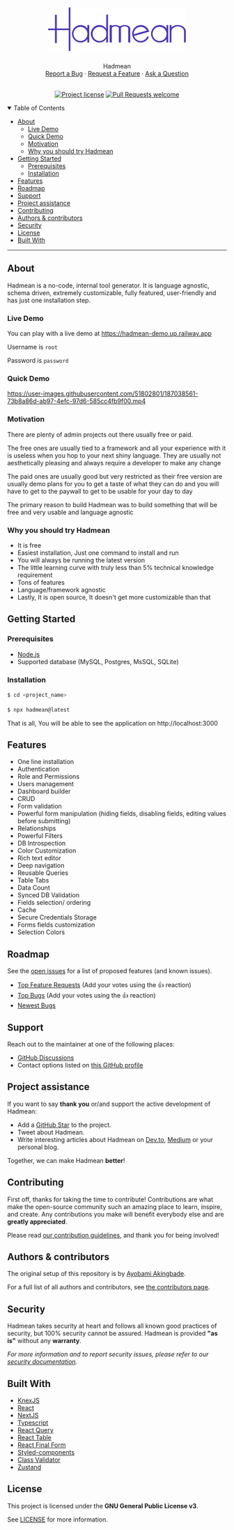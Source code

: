 <h1 align="center">
  <a href="https://github.com/hadmean/hadmean">
    <img src="./public/assets/images/full-logo-white.png" alt="Logo" height="100">
  </a>
</h1>

<div align="center">
  Hadmean
  <br />
  <a href="https://github.com/hadmean/hadmean/issues/new?assignees=&labels=bug&template=01_BUG_REPORT.md&title=bug%3A+">Report a Bug</a>
  ·
  <a href="https://github.com/hadmean/hadmean/issues/new?assignees=&labels=enhancement&template=02_FEATURE_REQUEST.md&title=feat%3A+">Request a Feature</a>
  ·
  <a href="https://github.com/hadmean/hadmean/discussions">Ask a Question</a>
</div>

<div align="center">
<br />

[![Project license](https://img.shields.io/github/license/hadmean/hadmean.svg?style=flat-square)](LICENSE)
[![Pull Requests welcome](https://img.shields.io/badge/PRs-welcome-ff69b4.svg?style=flat-square)](https://github.com/hadmean/hadmean/issues?q=is%3Aissue+is%3Aopen+label%3A%22help+wanted%22)

</div>

<details open="open">
<summary>Table of Contents</summary>

- [About](#about)
  - [Live Demo](#live-demo)
  - [Quick Demo](#quick-demo)
  - [Motivation](#motivation)
  - [Why you should try Hadmean](#why-you-should-try-hadmean)
- [Getting Started](#getting-started)
  - [Prerequisites](#prerequisites)
  - [Installation](#installation)
- [Features](#features)
- [Roadmap](#roadmap)
- [Support](#support)
- [Project assistance](#project-assistance)
- [Contributing](#contributing)
- [Authors & contributors](#authors--contributors)
- [Security](#security)
- [License](#license)
- [Built With](#acknowledgements)

</details>

---

## About
Hadmean is a no-code, internal tool generator. It is language agnostic, schema driven, extremely customizable, fully featured, user-friendly and has just one installation step.

### Live Demo
You can play with a live demo at https://hadmean-demo.up.railway.app

Username is `root`

Password is `password`

### Quick Demo

https://user-images.githubusercontent.com/51802801/187038561-73b8a86d-ab97-4efc-97d6-585cc4fb9f00.mp4


### Motivation
There are plenty of admin projects out there usually free or paid.

The free ones are usually tied to a framework and all your experience with it is useless when you hop to your next shiny language. They are usually not aesthetically pleasing and always require a developer to make any change

The paid ones are usually good but very restricted as their free version are usually demo plans for you to get a taste of what they can do and you will have to get to the paywall to get to be usable for your day to day

The primary reason to build Hadmean was to build something that will be free and very usable and language agnostic

### Why you should try Hadmean
- It is free
- Easiest installation, Just one command to install and run
- You will always be running the latest version
- The little learning curve with truly less than 5% technical knowledge requirement
- Tons of features
- Language/framework agnostic
- Lastly, It is open source, It doesn't get more customizable than that

## Getting Started

### Prerequisites
 - [Node.js](https://nodejs.org/en/download/)
 - Supported database (MySQL, Postgres, MsSQL, SQLite)

### Installation

```bash
$ cd <project_name>

$ npx hadmean@latest
```

That is all, You will be able to see the application on http://localhost:3000


## Features
 - One line installation 
 - Authentication
 - Role and Permissions
 - Users management
 - Dashboard builder 
 - CRUD
 - Form validation
 - Powerful form manipulation (hiding fields, disabling fields, editing values before submitting)
 - Relationships
 - Powerful Filters
 - DB Introspection
 - Color Customization
 - Rich text editor
 - Deep navigation
 - Reusable Queries
 - Table Tabs
 - Data Count
 - Synced DB Validation
 - Fields selection/ ordering
 - Cache
 - Secure Credentials Storage
 - Forms fields customization
 - Selection Colors


## Roadmap

See the [open issues](https://github.com/hadmean/hadmean/issues) for a list of proposed features (and known issues).

- [Top Feature Requests](https://github.com/hadmean/hadmean/issues?q=label%3Aenhancement+is%3Aopen+sort%3Areactions-%2B1-desc) (Add your votes using the 👍 reaction)
- [Top Bugs](https://github.com/hadmean/hadmean/issues?q=is%3Aissue+is%3Aopen+label%3Abug+sort%3Areactions-%2B1-desc) (Add your votes using the 👍 reaction)
- [Newest Bugs](https://github.com/hadmean/hadmean/issues?q=is%3Aopen+is%3Aissue+label%3Abug)

## Support

Reach out to the maintainer at one of the following places:
- [GitHub Discussions](https://github.com/hadmean/hadmean/discussions)
- Contact options listed on [this GitHub profile](https://github.com/thrownullexception)

## Project assistance

If you want to say **thank you** or/and support the active development of Hadmean:

- Add a [GitHub Star](https://github.com/hadmean/hadmean) to the project.
- Tweet about Hadmean.
- Write interesting articles about Hadmean on [Dev.to](https://dev.to/), [Medium](https://medium.com/) or your personal blog.

Together, we can make Hadmean **better**!

## Contributing

First off, thanks for taking the time to contribute! Contributions are what make the open-source community such an amazing place to learn, inspire, and create. Any contributions you make will benefit everybody else and are **greatly appreciated**.


Please read [our contribution guidelines](docs/CONTRIBUTING.md), and thank you for being involved!

## Authors & contributors

The original setup of this repository is by [Ayobami Akingbade](https://github.com/thrownullexception).

For a full list of all authors and contributors, see [the contributors page](https://github.com/hadmean/hadmean/contributors).

## Security

Hadmean takes security at heart and follows all known good practices of security, but 100% security cannot be assured.
Hadmean is provided **"as is"** without any **warranty**.

_For more information and to report security issues, please refer to our [security documentation](docs/SECURITY.md)._

## Built With
- [KnexJS](https://github.com/knex/knex)
- [React](https://github.com/facebook/react)
- [NextJS](https://github.com/vercel/next.js)
- [Typescript](https://github.com/microsoft/TypeScript)
- [React Query](https://github.com/TanStack/query)
- [React Table](https://github.com/TanStack/table)
- [React Final Form](https://github.com/final-form/react-final-form)
- [Styled-components](https://github.com/styled-components/styled-components)
- [Class Validator](https://github.com/typestack/class-validator)
- [Zustand](https://github.com/pmndrs/zustand) 

## License

This project is licensed under the **GNU General Public License v3**.

See [LICENSE](LICENSE) for more information.
